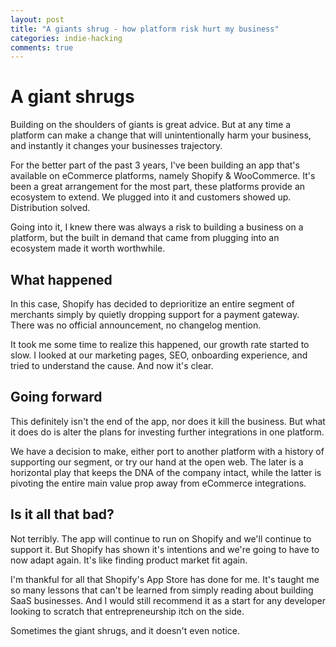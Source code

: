 ```yaml
---
layout: post
title: "A giants shrug - how platform risk hurt my business"
categories: indie-hacking
comments: true
---
```

# A giant shrugs

Building on the shoulders of giants is great advice. But at any time a platform can make a change that will unintentionally harm your business, and instantly it changes your businesses trajectory.

For the better part of the past 3 years, I've been building an app that's available on eCommerce platforms, namely Shopify & WooCommerce. It's been a great arrangement for the most part, these platforms provide an ecosystem to extend. We plugged into it and customers showed up. Distribution solved.

Going into it, I knew there was always a risk to building a business on a platform, but the built in demand that came from plugging into an ecosystem made it worth worthwhile.

## What happened

In this case, Shopify has decided to deprioritize an entire segment of merchants simply by quietly dropping support for a payment gateway. There was no official announcement, no changelog mention.

It took me some time to realize this happened, our growth rate started to slow. I looked at our marketing pages, SEO, onboarding experience, and tried to understand the cause. And now it's clear.

## Going forward

This definitely isn't the end of the app, nor does it kill the business. But what it does do is alter the plans for investing further integrations in one platform.

We have a decision to make, either port to another platform with a history of supporting our segment, or try our hand at the open web. The later is a horizontal play that keeps the DNA of the company intact, while the latter is pivoting the entire main value prop away from eCommerce integrations. 

## Is it all that bad?

Not terribly. The app will continue to run on Shopify and we'll continue to support it. But Shopify has shown it's intentions and we're going to have to now adapt again. It's like finding product market fit again.

I'm thankful for all that Shopify's App Store has done for me. It's taught me so many lessons that can't be learned from simply reading about building SaaS businesses. And I would still recommend it as a start for any developer looking to scratch that entrepreneurship itch on the side.

Sometimes the giant shrugs, and it doesn't even notice.












